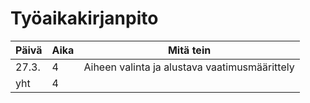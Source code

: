 <h1>Työaikakirjanpito</h1>

Päivä | Aika | Mitä tein
------------ | ------------- | ------------
27.3. | 4 | Aiheen valinta ja alustava vaatimusmäärittely
yht | 4 |

